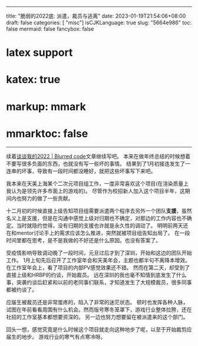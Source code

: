 
---
title: "脆弱的2022底: 派遣，裁员与逃离"
date: 2023-01-19T21:54:06+08:00
draft: false
categories: [ "misc"]
isCJKLanguage: true
slug: "5664e986"
toc: false
mermaid: false
fancybox: false
# latex support
# katex: true
# markup: mmark
# mmarktoc: false 
---

续着[谈谈我的2022 | Blurred code](/misc/81827c32/)文章继续写吧。
本来在做年终总结的时候想着不要写很多负面的东西，也就没有写一些坏的事情。
结果到了1月初接连发生了一连串的坏事，导致有一段时间都没睡好，就把这些坏事写下来吧。

我本来在天美上海某个二次元项目组工作，一度非常喜欢这个项目(在渲染质量上我认为是领先许多市面上的游戏的)。
尽管作为校招新人加入这个项目半年，这期间内也努力的做了一些贡献。

十二月初的时候直接上级告知项目组需要派遣两个程序去另外一个团队**支援**，虽然名义上是支援，但是在沟通中感觉上级对归期也不确定，对那边的工作内容也不确定。当时就隐约觉得，没有归期的支援也许就是永久性的调动了。
明明前两天还在和mentor讨论手上的需求应该怎么推进，突然就被项目组告知出局了。
在一段时间里都在思考，是不是我做的不好还是什么原因。也没有答案了。

受疫情影响导致调动晚了一段时间，元旦过后才到了深圳，开始和这边的团队开始工作。
1月上旬先后召开了工作室年会和天美年会，主题也都半句不离降本增效。
在工作室年会上，看了项目的内部PV感觉效果还不错。
然而在第二天，却受到了直接上级和HRBP的约谈，开始裁员。
远在深圳的我也毫不知情到底发生了什么事，突袭约谈后赶紧和以前的老同事们联系，才知道发生了大规模裁员，很多同事都被约谈了。

应届生被裁员还是非常蛋疼的，陷入了非常的迷茫状态。
顿时也发挥各种人脉，试图在年前看看周围有什么机会。然而版号寒冬笼罩下，游戏行业整体拉胯，还在社招的工作室基本都想要资深的。
另一边也努力想要留在被派遣来的这个部门。

回头一想，感觉究竟是什么时候这个项目就走向这种地步了呢，以至于开始裁剪应届生的地步。
游戏行业的寒气有点寒冷呀。